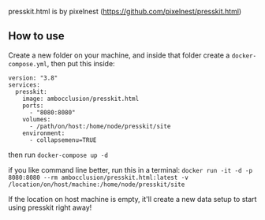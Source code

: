 presskit.html is by pixelnest (https://github.com/pixelnest/presskit.html)

## How to use
Create a new folder on your machine, and inside that folder create a `docker-compose.yml`, then put this inside:


```
version: "3.8"
services: 
  presskit: 
    image: ambocclusion/presskit.html 
    ports: 
      - "8080:8080" 
    volumes: 
      - /path/on/host:/home/node/presskit/site 
    environment:
      - collapsemenu=TRUE
```

then run `docker-compose up -d`

if you like command line better, run this in a terminal: `docker run -it -d -p 8080:8080 --rm ambocclusion/presskit.html:latest -v /location/on/host/machine:/home/node/presskit/site`

If the location on host machine is empty, it'll create a new data setup to start using presskit right away!
